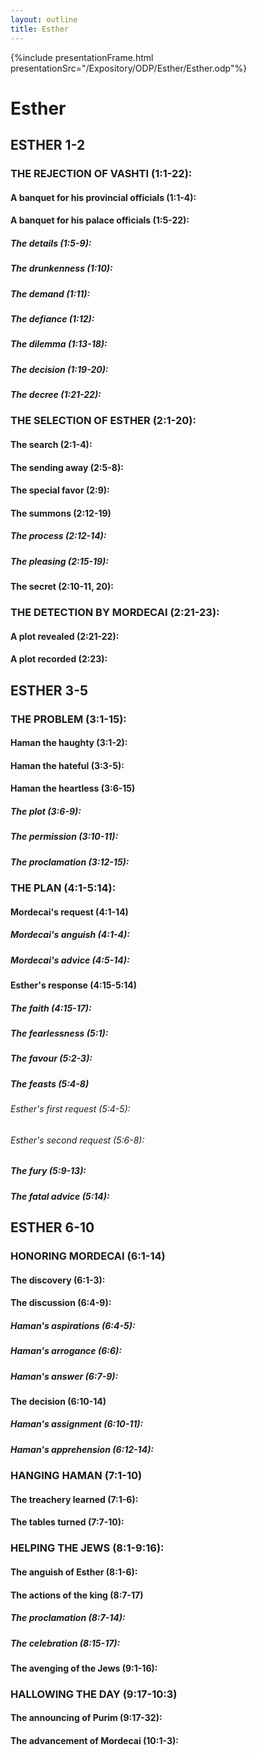 ```yaml
---
layout: outline
title: Esther
---
```

{%include presentationFrame.html presentationSrc="/Expository/ODP/Esther/Esther.odp"%}

# Esther
## ESTHER 1-2 
### THE REJECTION OF VASHTI (1:1-22): 
####  A banquet for his provincial officials (1:1-4): 
####  A banquet for his palace officials (1:5-22): 
#####  The details (1:5-9): 
#####  The drunkenness (1:10): 
#####  The demand (1:11): 
#####  The defiance (1:12): 
#####  The dilemma (1:13-18): 
#####  The decision (1:19-20): 
#####  The decree (1:21-22): 
### THE SELECTION OF ESTHER (2:1-20): 
####  The search (2:1-4): 
####  The sending away (2:5-8): 
####  The special favor (2:9): 
####  The summons (2:12-19) 
#####  The process (2:12-14): 
#####  The pleasing (2:15-19): 
####  The secret (2:10-11, 20): 
### THE DETECTION BY MORDECAI (2:21-23): 
####  A plot revealed (2:21-22): 
####  A plot recorded (2:23): 
## ESTHER 3-5 
### THE PROBLEM (3:1-15): 
####  Haman the haughty (3:1-2): 
####  Haman the hateful (3:3-5): 
####  Haman the heartless (3:6-15) 
#####  The plot (3:6-9): 
#####  The permission (3:10-11): 
#####  The proclamation (3:12-15): 
### THE PLAN (4:1-5:14): 
####  Mordecai\'s request (4:1-14) 
#####  Mordecai\'s anguish (4:1-4): 
#####  Mordecai\'s advice (4:5-14): 
####  Esther\'s response (4:15-5:14) 
#####  The faith (4:15-17): 
#####  The fearlessness (5:1): 
#####  The favour (5:2-3): 
#####  The feasts (5:4-8) 
######  Esther\'s first request (5:4-5): 
######  Esther\'s second request (5:6-8): 
#####  The fury (5:9-13): 
#####  The fatal advice (5:14): 
## ESTHER 6-10 
### HONORING MORDECAI (6:1-14) 
####  The discovery (6:1-3): 
####  The discussion (6:4-9): 
#####  Haman\'s aspirations (6:4-5): 
#####  Haman\'s arrogance (6:6): 
#####  Haman\'s answer (6:7-9): 
####  The decision (6:10-14) 
#####  Haman\'s assignment (6:10-11): 
#####  Haman\'s apprehension (6:12-14): 
### HANGING HAMAN (7:1-10) 
####  The treachery learned (7:1-6): 
####  The tables turned (7:7-10): 
### HELPING THE JEWS (8:1-9:16): 
####  The anguish of Esther (8:1-6): 
####  The actions of the king (8:7-17) 
#####  The proclamation (8:7-14): 
#####  The celebration (8:15-17): 
####  The avenging of the Jews (9:1-16): 
### HALLOWING THE DAY (9:17-10:3) 
####  The announcing of Purim (9:17-32): 
####  The advancement of Mordecai (10:1-3): 
